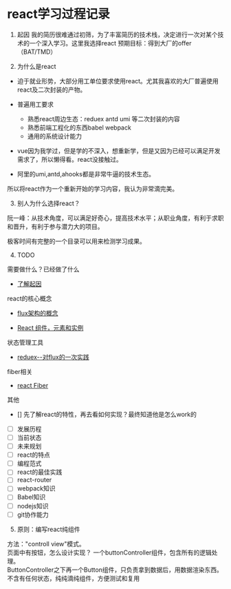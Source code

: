 # react学习过程记录

1. 起因
我的简历很难通过初筛，为了丰富简历的技术栈，决定进行一次对某个技术的一个深入学习。这里我选择react
预期目标：得到大厂的offer（BAT/TMD）

2. 为什么是react

- 迫于就业形势，大部分用工单位要求使用react。尤其我喜欢的大厂普遍使用react及二次封装的产物。  
- 普遍用工要求
  - 熟悉react周边生态：reduex antd umi 等二次封装的内容
  - 熟悉前端工程化的东西babel webpack
  - 通用的系统设计能力

- vue因为我学过，但是学的不深入，想重新学，但是又因为已经可以满足开发需求了，所以懒得看。react没接触过。
- 阿里的umi,antd,ahooks都是非常牛逼的技术生态。

 所以将react作为一个重新开始的学习内容，我认为非常滴完美。

3. 别人为什么选择react？

阮一峰：从技术角度，可以满足好奇心，提高技术水平；从职业角度，有利于求职和晋升，有利于参与潜力大的项目。

极客时间有完整的一个目录可以用来检测学习成果。

 4. TODO

 需要做什么？已经做了什么

- [了解起因]('../src/react出现的历史原因.md')

react的核心概念

- [flux架构的概念]('../flux')

- [React 组件，元素和实例]()

状态管理工具

- [reduex--对flux的一次实践]('../reduex')

fiber相关

- [react Fiber]('../fiber')

其他

- [] 先了解react的特性，再去看如何实现？最终知道他是怎么work的
- [ ] 发展历程
- [ ] 当前状态
- [ ] 未来规划
- [ ] react的特点
- [ ] 编程范式
- [ ] react的最佳实践
- [ ] react-router
- [ ] webpack知识
- [ ] Babel知识
- [ ] nodejs知识
- [  ] git协作能力

 5. 原则：编写react纯组件

方法："controll view"模式。  
页面中有按钮，怎么设计实现？
一个buttonController组件，包含所有的逻辑处理。  
ButtonController之下再一个Button组件，只负责拿到数据后，用数据渲染东西。  
不含有任何状态，纯纯滴纯组件，方便测试和复用
